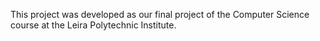 This project was developed as our final project of the Computer Science course at the Leira Polytechnic Institute.
